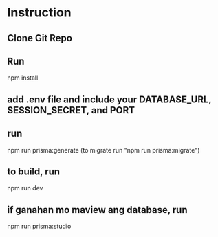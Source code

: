 # Instruction

## Clone Git Repo

## Run

npm install

## add .env file and include your DATABASE_URL, SESSION_SECRET, and PORT

## run

npm run prisma:generate (to migrate run "npm run prisma:migrate")

## to build, run

npm run dev

## if ganahan mo maview ang database, run

npm run prisma:studio

